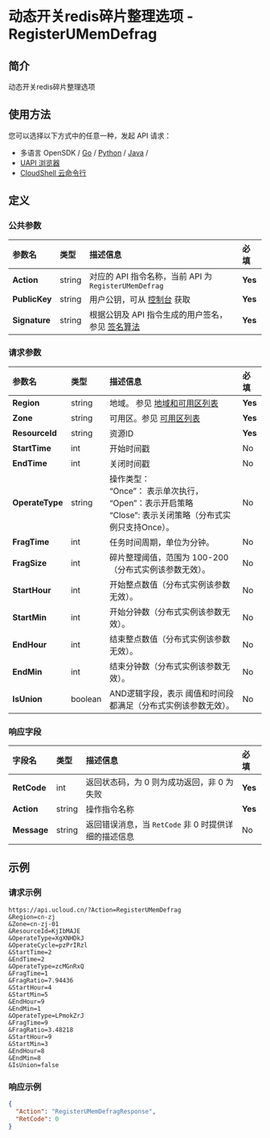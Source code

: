 # 动态开关redis碎片整理选项 - RegisterUMemDefrag

## 简介

动态开关redis碎片整理选项






## 使用方法

您可以选择以下方式中的任意一种，发起 API 请求：
- 多语言 OpenSDK / [Go](https://github.com/ucloud/ucloud-sdk-go) / [Python](https://github.com/ucloud/ucloud-sdk-python3) / [Java](https://github.com/ucloud/ucloud-sdk-java) /
- [UAPI 浏览器](https://console.ucloud.cn/uapi/detail?id=RegisterUMemDefrag)
- [CloudShell 云命令行](https://shell.ucloud.cn/)


## 定义

### 公共参数

| 参数名 | 类型 | 描述信息 | 必填 |
|:---|:---|:---|:---|
| **Action**     | string  | 对应的 API 指令名称，当前 API 为 `RegisterUMemDefrag`                        | **Yes** |
| **PublicKey**  | string  | 用户公钥，可从 [控制台](https://console.ucloud.cn/uapi/apikey) 获取                                             | **Yes** |
| **Signature**  | string  | 根据公钥及 API 指令生成的用户签名，参见 [签名算法](api/summary/signature.md)  | **Yes** |

### 请求参数

| 参数名 | 类型 | 描述信息 | 必填 |
|:---|:---|:---|:---|
| **Region** | string | 地域。 参见 [地域和可用区列表](https://docs.ucloud.cn/api/summary/regionlist) |**Yes**|
| **Zone** | string | 可用区。参见 [可用区列表](https://docs.ucloud.cn/api/summary/regionlist) |**Yes**|
| **ResourceId** | string | 资源ID |**Yes**|
| **StartTime** | int | 开始时间戳 |No|
| **EndTime** | int | 关闭时间戳 |No|
| **OperateType** | string | 操作类型：<br />“Once”： 表示单次执行， <br />“Open”：表示开启策略<br />“Close”:  表示关闭策略（分布式实例只支持Once）。 |No|
| **FragTime** | int | 任务时间周期，单位为分钟。 |No|
| **FragSize** | int | 碎片整理阈值，范围为 100-200（分布式实例该参数无效）。 |No|
| **StartHour** | int | 开始整点数值（分布式实例该参数无效）。 |No|
| **StartMin** | int | 开始分钟数（分布式实例该参数无效）。 |No|
| **EndHour** | int | 结束整点数值（分布式实例该参数无效）。 |No|
| **EndMin** | int | 结束分钟数（分布式实例该参数无效）。 |No|
| **IsUnion** | boolean | AND逻辑字段，表示 阈值和时间段都满足（分布式实例该参数无效）。 |No|

### 响应字段

| 字段名 | 类型 | 描述信息 | 必填 |
|:---|:---|:---|:---|
| **RetCode** | int | 返回状态码，为 0 则为成功返回，非 0 为失败 |**Yes**|
| **Action** | string | 操作指令名称 |**Yes**|
| **Message** | string | 返回错误消息，当 `RetCode` 非 0 时提供详细的描述信息 |No|




## 示例

### 请求示例
    
```
https://api.ucloud.cn/?Action=RegisterUMemDefrag
&Region=cn-zj
&Zone=cn-zj-01
&ResourceId=KjIbMAJE
&OperateType=XgXNHDkJ
&OperateCycle=pzPrIRzl
&StartTime=2
&EndTime=2
&OperateType=zcMGnRxQ
&FragTime=1
&FragRatio=7.94436
&StartHour=4
&StartMin=5
&EndHour=9
&EndMin=1
&OperateType=LPmokZrJ
&FragTime=9
&FragRatio=3.48218
&StartHour=9
&StartMin=3
&EndHour=8
&EndMin=8
&IsUnion=false
```

### 响应示例
    
```json
{
  "Action": "RegisterUMemDefragResponse",
  "RetCode": 0
}
```





